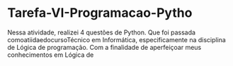 # Tarefa-VI-Programacao-Pytho
Nessa atividade, realizei 4 questões de Python. Que foi passada comoatiidaedocursoTécnico em Informática, especificamente na disciplina de Lógica de programação. Com a finalidade de aperfeiçoar meus conhecimentos em Lógica de 
